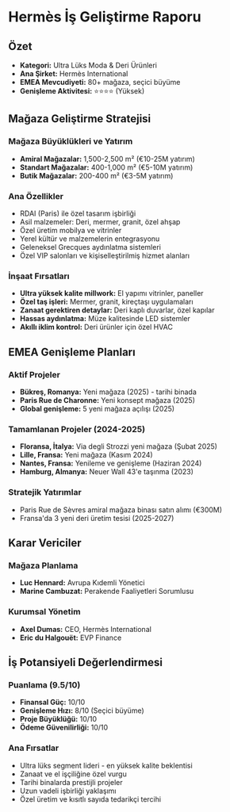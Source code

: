 # Hermès İş Geliştirme Raporu

## Özet
- **Kategori:** Ultra Lüks Moda & Deri Ürünleri
- **Ana Şirket:** Hermès International
- **EMEA Mevcudiyeti:** 80+ mağaza, seçici büyüme
- **Genişleme Aktivitesi:** ⭐⭐⭐⭐ (Yüksek)

## Mağaza Geliştirme Stratejisi

### Mağaza Büyüklükleri ve Yatırım
- **Amiral Mağazalar:** 1,500-2,500 m² (€10-25M yatırım)
- **Standart Mağazalar:** 400-1,000 m² (€5-10M yatırım)
- **Butik Mağazalar:** 200-400 m² (€3-5M yatırım)

### Ana Özellikler
- RDAI (Paris) ile özel tasarım işbirliği
- Asil malzemeler: Deri, mermer, granit, özel ahşap
- Özel üretim mobilya ve vitrinler
- Yerel kültür ve malzemelerin entegrasyonu
- Geleneksel Grecques aydınlatma sistemleri
- Özel VIP salonları ve kişiselleştirilmiş hizmet alanları

### İnşaat Fırsatları
- **Ultra yüksek kalite millwork:** El yapımı vitrinler, paneller
- **Özel taş işleri:** Mermer, granit, kireçtaşı uygulamaları
- **Zanaat gerektiren detaylar:** Deri kaplı duvarlar, özel kapılar
- **Hassas aydınlatma:** Müze kalitesinde LED sistemler
- **Akıllı iklim kontrol:** Deri ürünler için özel HVAC

## EMEA Genişleme Planları

### Aktif Projeler
- **Bükreş, Romanya:** Yeni mağaza (2025) - tarihi binada
- **Paris Rue de Charonne:** Yeni konsept mağaza (2025)
- **Global genişleme:** 5 yeni mağaza açılışı (2025)

### Tamamlanan Projeler (2024-2025)
- **Floransa, İtalya:** Via degli Strozzi yeni mağaza (Şubat 2025)
- **Lille, Fransa:** Yeni mağaza (Kasım 2024)
- **Nantes, Fransa:** Yenileme ve genişleme (Haziran 2024)
- **Hamburg, Almanya:** Neuer Wall 43'e taşınma (2023)

### Stratejik Yatırımlar
- Paris Rue de Sèvres amiral mağaza binası satın alımı (€300M)
- Fransa'da 3 yeni deri üretim tesisi (2025-2027)

## Karar Vericiler

### Mağaza Planlama
- **Luc Hennard:** Avrupa Kıdemli Yönetici
- **Marine Cambuzat:** Perakende Faaliyetleri Sorumlusu

### Kurumsal Yönetim
- **Axel Dumas:** CEO, Hermès International
- **Eric du Halgouët:** EVP Finance

## İş Potansiyeli Değerlendirmesi

### Puanlama (9.5/10)
- **Finansal Güç:** 10/10
- **Genişleme Hızı:** 8/10 (Seçici büyüme)
- **Proje Büyüklüğü:** 10/10
- **Ödeme Güvenilirliği:** 10/10

### Ana Fırsatlar
- Ultra lüks segment lideri - en yüksek kalite beklentisi
- Zanaat ve el işçiliğine özel vurgu
- Tarihi binalarda prestijli projeler
- Uzun vadeli işbirliği yaklaşımı
- Özel üretim ve kısıtlı sayıda tedarikçi tercihi